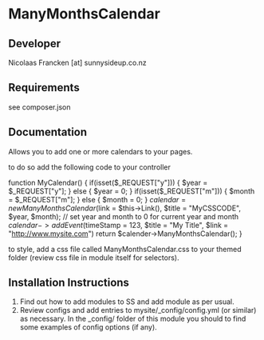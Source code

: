 ManyMonthsCalendar
================================================================================

Developer
-----------------------------------------------
Nicolaas Francken [at] sunnysideup.co.nz

Requirements
-----------------------------------------------
see composer.json

Documentation
-----------------------------------------------
Allows you to add one or more calendars to your pages.

to do so add the following code to your controller

function MyCalendar() {
	if(isset($_REQUEST["y"])) {
		$year = $_REQUEST["y"];
	}
	else {
		$year = 0;
	}
	if(isset($_REQUEST["m"])) {
		$month = $_REQUEST["m"];
	}
	else {
		$month = 0;
	}
	$calendar = new ManyMonthsCalendar($link = $this->Link(), $title = "MyCSSCODE", $year, $month); // set  year and month to 0 for current year and month
	$calendar->addEvent($timeStamp = 123, $title = "My Title", $link = "http://www.mysite.com")
	return $calender->ManyMonthsCalendar();
}

to style, add a css file called ManyMonthsCalendar.css to your themed folder
(review css file in module itself for selectors).


Installation Instructions
-----------------------------------------------
1. Find out how to add modules to SS and add module as per usual.
2. Review configs and add entries to mysite/_config/config.yml
(or similar) as necessary.
In the _config/ folder of this module
you should to find some examples of config options (if any).

